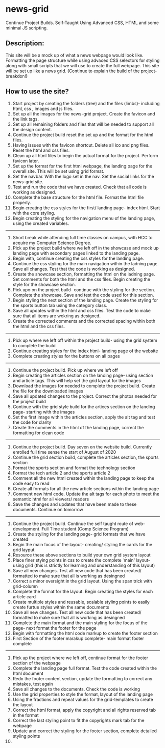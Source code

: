 # news-grid
Continue Project Builds. Self-Taught Using Advanced CSS, HTML and some minimal JS scripting. 


## Description:
This site will be a mock up of what a news webpage would look like. Formatting the page structure while using advaced CSS selectors for styling along with small scripts that we will use to create the full webpage. This site will be set up like a news grid. (Continue to explain the build of the project- breakdon!)

## How to use the site?

1. Start project by creating the folders (tree) and the files (limbs)- including html, css , images and js files.
2. Set up all the images for the news-grid project. Create the favicon and the link tags. 
3. Set up all remaining folders and files that will be needed to support all the design content.
4. Continue the project build reset the set up and the format for the html files.
5. Having issues with the favicon shortcut. Delete all ico and png files. Reset the html and css files.
6. Clean up all html files to begin the actual format for the project. Perform favicon later.
7. Set up the format for the first html webpage, the landing page for the overall site. This will be set using grid format.
8. Set the navbar. With the logo set in the nav. Set the social links for the news-grid site. 
9. Test and run the code that we have created. Check that all code is working as designed.
10. Complete the base structure for the html file. Format the html file properly.
11. Begin creating the css styles for the first/ landing page- index html. Start with the core styling.
12. Begin creating the styling for the navigation menu of the landing page, using the created variables.
______________________________________________________________________________________________

1. Short break while attending full time classes on campus, with HCC to acquire my Computer Science Degree. 
2. Pick up the project build where we left off in the showcase and mock up landing page with secondary pages linked to the landing page. 
3. Begin with, continue creating the css styles for the landing page. 
4. Continue the css styling for the main navigation within the ladning page. Save all changes. Test that the code is working as designed.
5. Create the showcase section, formatting the html on the ladning page. Set comments for both the html and the css files. Begin creating the style for the showcase section.
6. Pick upo on the project build- continue with the styling for the section. Complete the showcase. Save and test the code used for this section.
7. Begin styling the next section of the landing page. Create the styling for the sports button tab using the category class. 
8. Save all updates within the html and css files. Test the code to make sure that all items are wokring as designed. 
9. Create the corrected comments and the corrected spacing within both the html and the css files. 
________________________________________________________________________________________________

1. Pick up where we left off within the project build- using the grid system to complete the build
2. Continue creating styles for the index html- landing page of the website
3. Complete creating styles for the buttons on all pages
________________________________________________________________________________________________

1. Continue the project build. Pick up where we left off
2. Begin creating the articles section on the landing page- using section and article tags. This will help set the grid layout for the images
3. Download the images for needed to complete the project build. Create the file for the downloaded images
4. Save all updated changes to the project. Correct the photos needed for the project build
5. Continue with the grid style build for the artices section on the landing page- starting with the images
6. Set the first image within the articles section, apply the alt tag and test the code for clarity
7. Create the comments in the html of the landing page, correct the formatting for clean code
_______________________________________________________________________________________________

1. Continue the project build. Day seven on the website build. Currently enrolled full time sense the start of August of 2020
2. Continue the grid section build, complete the articles section, the sports section
3. Format the sports section and format the technology section
4. Format the tech article 2 and the sports article 2
5. Comment all the new html created within the landing page to keep the code easy to read
6. Create all formats for all the new article sections within the landing page
7. Comment new html code. Update the alt tags for each photo to meet the semantic html for all viewers/ readers
8. Save the changes and updates that have been made to these documents. Continue on tomorrow
________________________________________________________________________________________________

1. Continue the project build. Continue the self taught route of web-development. Full Time student (Comp Science Program)
2. Create the styling for the landing page- grid formats that we have created 
3. Begin the main focus of the layout- creating/ styling the cards for the grid layput
4. Resource these above sections to build your own grid system layout
5. Place finer stying points in css to create the complete 'main' layout- using grid (this is strictly for learning and understanding of this layout)
5. Save all new changes. Test all new code that has been created/ formatted to make sure that all is working as desingned
6. Correct a minor oversight in the grid layout. Using the span trick with grid-column
7. Complete the format for the layout. Begin creating the styles for each article card
8. Create multiple styles and reusable, scalable styling points to easily create furtue styles within the same documents 
9. Save all new changes. Test all new code that has been created/ formatted to make sure that all is working as desingned
10. Complete the main format and the main styling for the focus of the page- next format the footer for the page
11. Begin with formatting the html code markup to create the footer section
12. First Section of the footer marakup complete- main format footer complete
_______________________________________________________________________________________________

1. Pick up the project where we left off, continue format for the footer section of the webpage
2. Complete the landing page full format. Test the code created within the html document
3. Redo the footer content section, update the formatting to correct any mistakes, test again
4. Save all changes to the documents. Check the code is working
5. Use the grid properties to style the format, layout of the landing page
6. Using the fractions and repeat values for the grid-templates to create the layout
7. Correct the html format, apply the copyright and all rights reserved tab in the format
8. Correct the last styling point to fit the copyrights mark tab for the webpage
9. Update and correct the styling for the footer section, complete detailed styling points
10. 